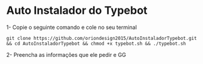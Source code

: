 # Auto Instalador do Typebot

1- Copie o seguinte comando e cole no seu terminal
```
git clone https://github.com/oriondesign2015/AutoInstaladorTypebot.git && cd AutoInstaladorTypebot && chmod +x typebot.sh && ./typebot.sh
```
2- Preencha as informações que ele pedir e GG
